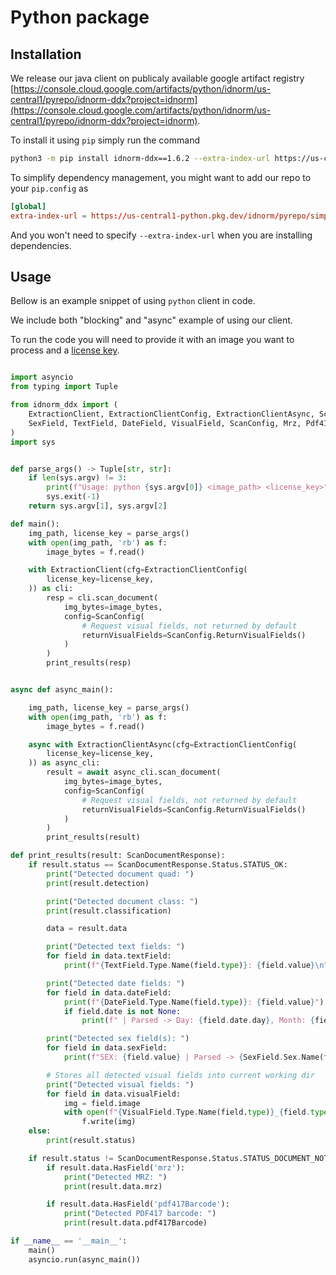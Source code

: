 # Python package

## Installation

We release our java client on publicaly available google artifact registry [https://console.cloud.google.com/artifacts/python/idnorm/us-central1/pyrepo/idnorm-ddx?project=idnorm](https://console.cloud.google.com/artifacts/python/idnorm/us-central1/pyrepo/idnorm-ddx?project=idnorm).

To install it using `pip` simply run the command
```bash
python3 -m pip install idnorm-ddx==1.6.2 --extra-index-url https://us-central1-python.pkg.dev/idnorm/pyrepo/simple/
```

To simplify dependency management, you might want to add our repo to your `pip.config` as
```toml
[global]
extra-index-url = https://us-central1-python.pkg.dev/idnorm/pyrepo/simple/
```

And you won't need to specify `--extra-index-url` when you are installing dependencies.

## Usage

Bellow is an example snippet of using `python` client in code.

We include both "blocking" and "async" example of using our client.

To run the code you will need to provide it with an image you want to process and a [license key](../license.md).

```python

import asyncio
from typing import Tuple

from idnorm_ddx import (
    ExtractionClient, ExtractionClientConfig, ExtractionClientAsync, ScanDocumentResponse,
    SexField, TextField, DateField, VisualField, ScanConfig, Mrz, Pdf417Barcode
)
import sys


def parse_args() -> Tuple[str, str]:
    if len(sys.argv) != 3:
        print(f"Usage: python {sys.argv[0]} <image_path> <license_key>", file=sys.stderr)
        sys.exit(-1)
    return sys.argv[1], sys.argv[2]

def main():
    img_path, license_key = parse_args()
    with open(img_path, 'rb') as f:
        image_bytes = f.read()

    with ExtractionClient(cfg=ExtractionClientConfig(
        license_key=license_key,
    )) as cli:
        resp = cli.scan_document(
            img_bytes=image_bytes,
            config=ScanConfig(
                # Request visual fields, not returned by default
                returnVisualFields=ScanConfig.ReturnVisualFields()
            )
        )
        print_results(resp)


async def async_main():

    img_path, license_key = parse_args()
    with open(img_path, 'rb') as f:
        image_bytes = f.read()

    async with ExtractionClientAsync(cfg=ExtractionClientConfig(
        license_key=license_key,
    )) as async_cli:
        result = await async_cli.scan_document(
            img_bytes=image_bytes,
            config=ScanConfig(
                # Request visual fields, not returned by default
                returnVisualFields=ScanConfig.ReturnVisualFields()
            )
        )
        print_results(result)

def print_results(result: ScanDocumentResponse):
    if result.status == ScanDocumentResponse.Status.STATUS_OK:
        print("Detected document quad: ")
        print(result.detection)

        print("Detected document class: ")
        print(result.classification)

        data = result.data

        print("Detected text fields: ")
        for field in data.textField:
            print(f"{TextField.Type.Name(field.type)}: {field.value}\n")

        print("Detected date fields: ")
        for field in data.dateField:
            print(f"{DateField.Type.Name(field.type)}: {field.value}")
            if field.date is not None:
                print(f" | Parsed -> Day: {field.date.day}, Month: {field.date.month}, Year: {field.date.year}\n")

        print("Detected sex field(s): ")
        for field in data.sexField:
            print(f"SEX: {field.value} | Parsed -> {SexField.Sex.Name(field.sex)}\n")

        # Stores all detected visual fields into current working dir
        print("Detected visual fields: ")
        for field in data.visualField:
            img = field.image
            with open(f"{VisualField.Type.Name(field.type)}_{field.type}.jpg", 'wb') as f:
                f.write(img)
    else:
        print(result.status)

    if result.status != ScanDocumentResponse.Status.STATUS_DOCUMENT_NOT_FOUND:
        if result.data.HasField('mrz'):
            print("Detected MRZ: ")
            print(result.data.mrz)

        if result.data.HasField('pdf417Barcode'):
            print("Detected PDF417 barcode: ")
            print(result.data.pdf417Barcode)

if __name__ == '__main__':
    main()
    asyncio.run(async_main())
```

